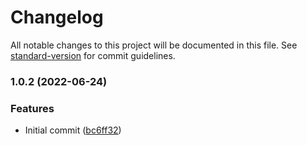# Changelog

All notable changes to this project will be documented in this file. See [standard-version](https://github.com/conventional-changelog/standard-version) for commit guidelines.

### 1.0.2 (2022-06-24)


### Features

* Initial commit ([bc6ff32](https://github.com/DulliAG/test-package/commit/bc6ff3237125447fb37532faf680c2bff78c2012))
